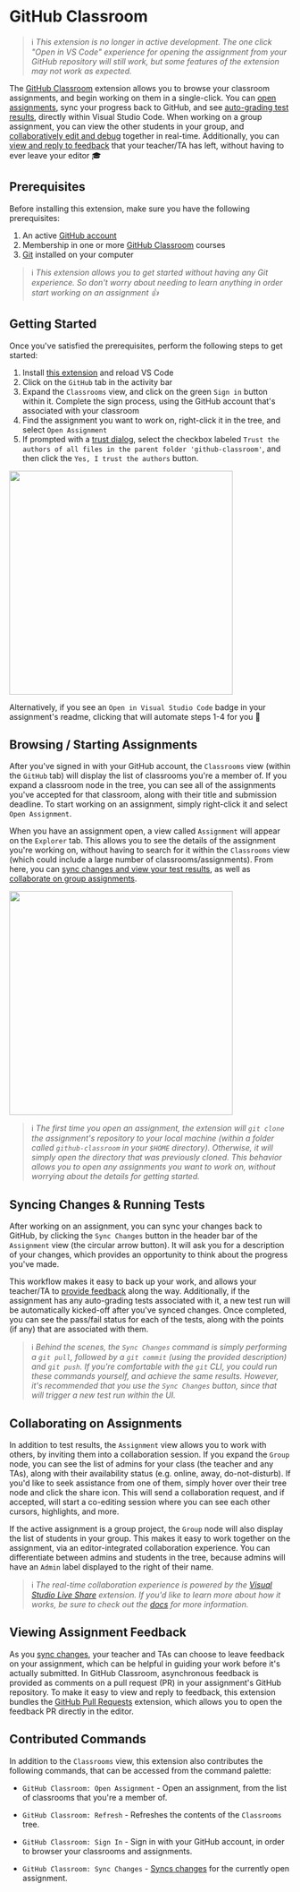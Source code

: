 # GitHub Classroom

> ℹ️ _This extension is no longer in active development. The one click "Open in VS Code" experience for opening the assignment from your GitHub repository will still work, but some features of the extension may not work as expected._

The [GitHub Classroom](https://classroom.github.com) extension allows you to browse your classroom assignments, and begin working on them in a single-click. You can [open assignments](#browsing--starting-assignments), sync your progress back to GitHub, and see [auto-grading test results](#syncing-changes--running-tests), directly within Visual Studio Code. When working on a group assignment, you can view the other students in your group, and [collaboratively edit and debug](#collaborating-on-assignments) together in real-time. Additionally, you can [view and reply to feedback](#viewing-assignment-feedback) that your teacher/TA has left, without having to ever leave your editor 🎓

## Prerequisites

Before installing this extension, make sure you have the following prerequisites:

1. An active [GitHub account](https://github.com/join)
1. Membership in one or more [GitHub Classroom]() courses
1. [Git](https://git-scm.com/) installed on your computer

> ℹ️ _This extension allows you to get started without having any Git experience. So don't worry about needing to learn anything in order start working on an assignment 👍_

## Getting Started

Once you've satisfied the prerequisites, perform the following steps to get started:

1. Install [this extension](https://marketplace.visualstudio.com/items?itemName=github.classroom) and reload VS Code
1. Click on the `GitHub` tab in the activity bar
1. Expand the `Classrooms` view, and click on the green `Sign in` button within it. Complete the sign process, using the GitHub account that's associated with your classroom
1. Find the assignment you want to work on, right-click it in the tree, and select `Open Assignment`
1. If prompted with a [trust dialog](https://code.visualstudio.com/docs/editor/workspace-trust), select the checkbox labeled `Trust the authors of all files in the parent folder 'github-classroom'`, and then click the `Yes, I trust the authors` button.

<img width="400px" src="https://code.visualstudio.com/assets/docs/editor/workspace-trust/workspace-trust-dialog.png" />

Alternatively, if you see an `Open in Visual Studio Code` badge in your assignment's readme, clicking that will automate steps 1-4 for you 🚀

## Browsing / Starting Assignments

After you've signed in with your GitHub account, the `Classrooms` view (within the `GitHub` tab) will display the list of classrooms you're a member of. If you expand a classroom node in the tree, you can see all of the assignments you've accepted for that classroom, along with their title and submission deadline. To start working on an assignment, simply right-click it and select `Open Assignment`.

When you have an assignment open, a view called `Assignment` will appear on the `Explorer` tab. This allows you to see the details of the assignment you're working on, without having to search for it within the `Classrooms` view (which could include a large number of classrooms/assignments). From here, you can [sync changes and view your test results](#syncing-changes--running-tests), as well as [collaborate on group assignments](#collaborating-on-assignments).

<img width="400px" src="https://user-images.githubusercontent.com/116461/128657262-d0b6e89c-0372-4cd0-a846-c5153b194c69.png" />

> ℹ️ _The first time you open an assignment, the extension will `git clone` the assignment's repository to your local machine (within a folder called `github-classroom` in your `$HOME` directory). Otherwise, it will simply open the directory that was previously cloned. This behavior allows you to open any assignments you want to work on, without worrying about the details for getting started._

## Syncing Changes & Running Tests

After working on an assignment, you can sync your changes back to GitHub, by clicking the `Sync Changes` button in the header bar of the `Assignment` view (the circular arrow button). It will ask you for a description of your changes, which provides an opportunity to think about the progress you've made.

This workflow makes it easy to back up your work, and allows your teacher/TA to [provide feedback](#viewing-assignment-feedback) along the way. Additionally, if the assignment has any auto-grading tests associated with it, a new test run will be automatically kicked-off after you've synced changes. Once completed, you can see the pass/fail status for each of the tests, along with the points (if any) that are associated with them.

> ℹ️ _Behind the scenes, the `Sync Changes` command is simply performing a `git pull`, followed by a `git commit` (using the provided description) and `git push`. If you're comfortable with the `git` CLI, you could run these commands yourself, and achieve the same results. However, it's recommended that you use the `Sync Changes` button, since that will trigger a new test run within the UI._

## Collaborating on Assignments

In addition to test results, the `Assignment` view allows you to work with others, by inviting them into a collaboration session. If you expand the `Group` node, you can see the list of admins for your class (the teacher and any TAs), along with their availability status (e.g. online, away, do-not-disturb). If you'd like to seek assistance from one of them, simply hover over their tree node and click the share icon. This will send a collaboration request, and if accepted, will start a co-editing session where you can see each other cursors, highlights, and more.

If the active assignment is a group project, the `Group` node will also display the list of students in your group. This makes it easy to work together on the assignment, via an editor-integrated collaboration experience. You can differentiate between admins and students in the tree, because admins will have an `Admin` label displayed to the right of their name.

> ℹ️ _The real-time collaboration experience is powered by the [Visual Studio Live Share](https://aka.ms/vsls) extension. If you'd like to learn more about how it works, be sure to check out the [docs](https://docs.microsoft.com/en-us/visualstudio/liveshare/use/vscode) for more information._

## Viewing Assignment Feedback

As you [sync changes](#syncing-changes--running-tests), your teacher and TAs can choose to leave feedback on your assignment, which can be helpful in guiding your work before it's actually submitted. In GitHub Classroom, asynchronous feedback is provided as comments on a pull request (PR) in your assignment's GitHub repository. To make it easy to view and reply to feedback, this extension bundles the [GitHub Pull Requests](https://marketplace.visualstudio.com/items?itemName=GitHub.vscode-pull-request-github) extension, which allows you to open the feedback PR directly in the editor.

## Contributed Commands

In addition to the `Classrooms` view, this extension also contributes the following commands, that can be accessed from the command palette:

- `GitHub Classroom: Open Assignment` - Open an assignment, from the list of classrooms that you're a member of.

- `GitHub Classroom: Refresh` - Refreshes the contents of the `Classrooms` tree.

- `GitHub Classroom: Sign In` - Sign in with your GitHub account, in order to browser your classrooms and assignments.

- `GitHub Classroom: Sync Changes` - [Syncs changes](#syncing-changes--running-tests) for the currently open assignment.
